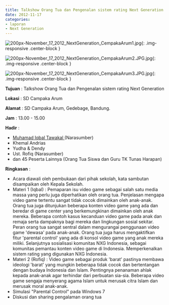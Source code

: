 ```yaml
---
title: Talkshow Orang Tua dan Pengenalan sistem rating Next Generation
date: 2012-11-17
categories:
- laporan
- Next Generation
---
```



![200px-November_17_2012_NextGeneration_CempakaArum1.jpg](/uploads/200px-November_17_2012_NextGeneration_CempakaArum1.jpg){: .img-responsive .center-block }

![200px-November_17_2012_NextGeneration_CempakaArum2.JPG.jpg](/uploads/200px-November_17_2012_NextGeneration_CempakaArum2.JPG.jpg){: .img-responsive .center-block }

![200px-November_17_2012_NextGeneration_CempakaArum3.JPG.jpg](/uploads/200px-November_17_2012_NextGeneration_CempakaArum3.JPG.jpg){: .img-responsive .center-block }


**Tujuan** : Talkshow Orang Tua dan Pengenalan sistem rating Next Generation

**Lokasi** : SD Campaka Arum 

**Alamat** : SD Campaka Arum, Gedebage, Bandung. 

**Jam** : 13.00 - 15.00 

**Hadir** :
* [Muhamad Iqbal Tawakal ](http://wiki.ciptamedia.org/wiki/Muhamad_Iqbal_Tawakal) (Narasumber)
* Khemal Andrias
* Yudha & Dendy
* Ust. Rofiq (Narasumber)
* dan 45 Peserta Lainnya (Orang Tua Siswa dan Guru TK Tunas Harapan)

**Ringkasan** :
* Acara diawali oleh pembukaan dari pihak sekolah, kata sambutan disampaikan oleh Kepala Sekolah.
* Materi 1 (Iqbal) : Pemaparan isu video game sebagai salah satu media massa yang perlu juga diperhatikan oleh orang tua. Penjelasan mengapa video game tertentu sangat tidak cocok dimainkan oleh anak-anak. Orang tua juga ditunjukan beberapa konten video game yang ada dan beredar di game center yang berkemungkinan dimainkan oleh anak mereka. Beberapa contoh kasus kecanduan video game pada anak dan remaja serta dampaknya bagi mereka dan lingkungan sosial sekitar. Peran orang tua sangat sentral dalam mengurangai penggunaan video game 'dewasa' pada anak-anak. Orang tua juga harus mengaktifkan fitur 'parental control' yang ada di konsol video game yang anak mereka miliki. Selanjutnya sosialisasi komunitas NXG Indonesia, sebagai komunitas pemantau konten video game di Indonesia. Memperkenalkan sistem rating yang digunakan NXG Indonesia.
* Materi 2 (Rofiq) : Video game sebagai produk 'barat' pastinya membawa ideologi 'barat' yang mungkin beberapa tidak cocok dan bertentangan dengan budaya Indonesia dan Islam. Pentingnya penanaman ahlak kepada anak-anak agar terhindar dari perbuatan sia-sia. Beberapa video game sengaja menyerang agama Islam untuk merusak citra Islam dan merusak moral anak-anak. 
* Simulasi "Parental Control" pada Windows 7
* Diskusi dan sharing pengalaman orang tua
